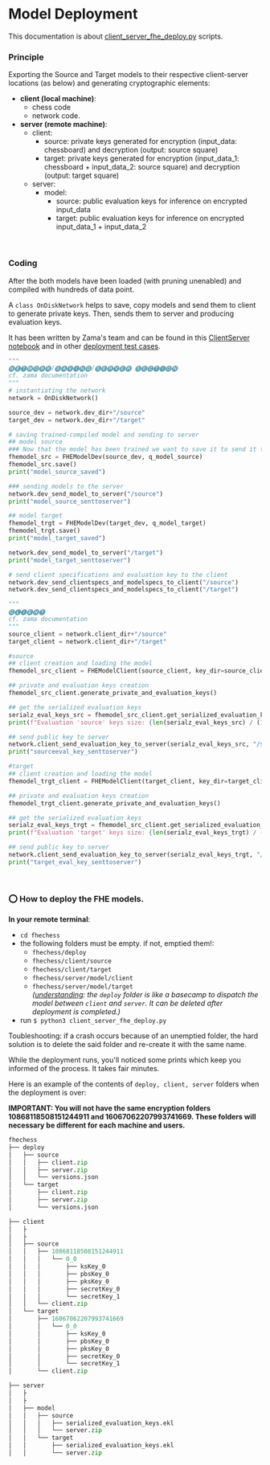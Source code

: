 # Model Deployment

This documentation is about [client_server_fhe_deploy.py](../server_cloud/client_server_fhe_deploy.py) scripts.<br>

### Principle

Exporting the Source and Target models to their respective client-server locations (as below) and generating cryptographic elements:<br>

- **client (local machine)**:
    - chess code
    - network code.
- **server (remote machine)**:
    - client:
        - source: private keys generated for encryption (input_data: chessboard) and decryption (output: source square)
        - target: private keys generated for encryption (input_data_1: chessboard + input_data_2: source square) and decryption (output: target square)
    - server:
        - model:
            - source: public evaluation keys for inference on encrypted input_data
            - target: public evaluation keys for inference on encrypted input_data_1 + input_data_2

<br>


### Coding

After the both models have been loaded (with pruning unenabled) and compiled with hundreds of data point.<br>

A ```class OnDiskNetwork``` helps to save, copy models and send them to client to generate private keys. Then, sends them to server and producing evaluation keys.<br>

It has been written by Zama's team and can be found in this [ClientServer notebook](https://github.com/zama-ai/concrete-ml/blob/release/1.1.x/docs/advanced_examples/ClientServer.ipynb) and in other [deployment test cases](https://github.com/zama-ai/concrete-ml/tree/9096a9d4f106b486532ec77a26a2cb8e423ebcf1/tests/deployment).<br>


```python
"""
🅝🅔🅣🅦🅞🅡🅚/🅢🅐🅥🅘🅝🅖/🅢🅔🅡🅥🅔🅡 🅢🅔🅒🅣🅘🅞🅝
cf. zama documentation
"""
# instantiating the network
network = OnDiskNetwork()

source_dev = network.dev_dir+"/source"
target_dev = network.dev_dir+"/target"

# saving trained-compiled model and sending to server
## model source
### Now that the model has been trained we want to save it to send it to a server
fhemodel_src = FHEModelDev(source_dev, q_model_source)
fhemodel_src.save()
print("model_source_saved")

### sending models to the server
network.dev_send_model_to_server("/source")
print("model_source_senttoserver")

## model target
fhemodel_trgt = FHEModelDev(target_dev, q_model_target)
fhemodel_trgt.save()
print("model_target_saved")

network.dev_send_model_to_server("/target")
print("model_target_senttoserver")

# send client specifications and evaluation key to the client
network.dev_send_clientspecs_and_modelspecs_to_client("/source")
network.dev_send_clientspecs_and_modelspecs_to_client("/target")

"""
🅒🅛🅘🅔🅝🅣
cf. zama documentation
"""
source_client = network.client_dir+"/source"
target_client = network.client_dir+"/target"

#source
## client creation and loading the model
fhemodel_src_client = FHEModelClient(source_client, key_dir=source_client)

## private and evaluation keys creation
fhemodel_src_client.generate_private_and_evaluation_keys()

## get the serialized evaluation keys
serialz_eval_keys_src = fhemodel_src_client.get_serialized_evaluation_keys()
print(f"Evaluation 'source' keys size: {len(serialz_eval_keys_src) / (10**6):.2f} MB")

## send public key to server
network.client_send_evaluation_key_to_server(serialz_eval_keys_src, "/source")
print("sourceeval_key_senttoserver")

#target
## client creation and loading the model
fhemodel_trgt_client = FHEModelClient(target_client, key_dir=target_client)

## private and evaluation keys creation
fhemodel_trgt_client.generate_private_and_evaluation_keys()

## get the serialized evaluation keys
serialz_eval_keys_trgt = fhemodel_src_client.get_serialized_evaluation_keys()
print(f"Evaluation 'target' keys size: {len(serialz_eval_keys_trgt) / (10**6):.2f} MB")

## send public key to server
network.client_send_evaluation_key_to_server(serialz_eval_keys_trgt, "/target")
print("target_eval_key_senttoserver")
```
<br>

### :o: How to deploy the FHE models.

 **In your remote terminal**:
- ```cd fhechess```
- the following folders must be empty. if not, emptied them!:
    - ```fhechess/deploy```
    - ```fhechess/client/source```
    - ```fhechess/client/target```
    - ```fhechess/server/model/client```
    - ```fhechess/server/model/target```
    <br> *(<ins>understanding</ins>: the ```deploy``` folder is like a basecamp to dispatch the model between ```client``` and ```server```. It can be deleted after deployment is completed.)*
- run ```$ python3 client_server_fhe_deploy.py```<br>

Toubleshooting: if a crash occurs because of an unemptied folder, the hard solution is to delete the said folder and re-create it with the same name.

While the deployment runs, you'll noticed some prints which keep you informed of the process. It takes fair minutes.

Here is an example of the contents of ```deploy, client, server``` folders when the deployment is over:<br>

**IMPORTANT: You will not have the same encryption folders 10868118508151244911 and 16067062207993741669. These folders will necessary be different for each machine and users.**

```python
fhechess
├── deploy
│   ├── source
│   │   ├── client.zip
│   │   ├── server.zip
│   │   └── versions.json
│   └── target
│       ├── client.zip
│       ├── server.zip
│       └── versions.json

├── client
│   ├
│   ├
│   ├── source
│   │   ├── 10868118508151244911
│   │   │   └── 0_0
│   │   │       ├── ksKey_0
│   │   │       ├── pbsKey_0
│   │   │       ├── pksKey_0
│   │   │       ├── secretKey_0
│   │   │       └── secretKey_1
│   │   └── client.zip
│   └── target
│       ├── 16067062207993741669
│       │   └── 0_0
│       │       ├── ksKey_0
│       │       ├── pbsKey_0
│       │       ├── pksKey_0
│       │       ├── secretKey_0
│       │       └── secretKey_1
│       └── client.zip

├── server
│   ├
│   ├
│   ├── model
│   │   ├── source
│   │   │   ├── serialized_evaluation_keys.ekl
│   │   │   └── server.zip
│   │   └── target
│   │       ├── serialized_evaluation_keys.ekl
│   │       └── server.zip
```